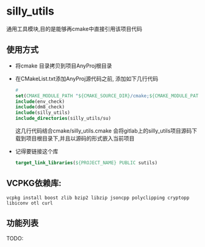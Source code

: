 # silly_utils

通用工具模块,目的是能够再cmake中直接引用该项目代码



## 使用方式

+ 将cmake 目录拷贝到项目AnyProj根目录

+ 在CMakeList.txt添加AnyProj源代码之前, 添加如下几行代码

  ```cmake
  # 
  set(CMAKE_MODULE_PATH "${CMAKE_SOURCE_DIR}/cmake;${CMAKE_MODULE_PATH}")
  include(env_check)
  include(dm8_check)
  include(silly_utils)
  include_directories(silly_utils/su)
  ```

  这几行代码结合cmake/silly_utils.cmake 会将gitlab上的silly_utils项目源码下载到项目根目录下,并且以源码的形式嵌入当前项目

+ 记得要链接这个库

  ```cmake
  target_link_libraries(${PROJECT_NAME} PUBLIC sutils)
  ```

  

## VCPKG依赖库:

```
vcpkg install boost zlib bzip2 libzip jsoncpp polyclipping cryptopp libiconv otl curl
```



## 功能列表

TODO:

